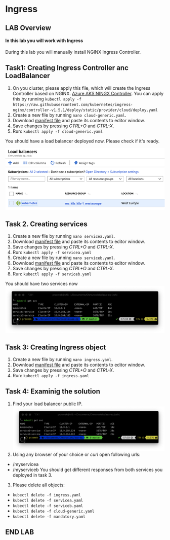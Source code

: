 <br><br>
<br><br>
<br><br>

# Ingress

## LAB Overview

#### In this lab you will work with Ingress

During this lab you will manually install NGINX Ingress Controller.

## Task1: Creating Ingress Controller anc LoadBalancer

1. On you cluster, please apply this file, which will create the Ingress Controller based on NGINX. [Azure AKS NINGX Controller](https://kubernetes.github.io/ingress-nginx/deploy/#azure). You can apply this by running ``kubectl apply -f https://raw.githubusercontent.com/kubernetes/ingress-nginx/controller-v1.5.1/deploy/static/provider/cloud/deploy.yaml
``
2. Create a new file by running ``nano cloud-generic.yaml``.
3. Download [manifest file](./files/cloud-generic.yaml) and paste its contents to editor window.
4. Save changes by pressing *CTRL+O* and *CTRL-X*.
5. Run: ``kubectl apply -f cloud-generic.yaml``

You should have a load balancer deployed now. Please check if it's ready.



![img](./img/lb.png)

## Task 2. Creating services

1. Create a new file by running ``nano servicea.yaml``.
2. Download [manifest file](./files/servicea.yaml) and paste its contents to editor window.
3. Save changes by pressing *CTRL+O* and *CTRL-X*.
4. Run: ``kubectl apply -f servicea.yaml``
5. Create a new file by running ``nano serviceb.yaml``.
6. Download [manifest file](./files/service2.yaml) and paste its contents to editor window.
7. Save changes by pressing *CTRL+O* and *CTRL-X*.
8. Run: ``kubectl apply -f serviceb.yaml``

You should have two services now
![img](./img/services.png)

## Task 3: Creating Ingress object

1. Create a new file by running ``nano ingress.yaml``.
2. Download [manifest file](./files/ingress.yaml) and paste its contents to editor window.
3. Save changes by pressing *CTRL+O* and *CTRL-X*.
4. Run: ``kubectl apply -f ingress.yaml``

## Task 4: Examinig the solution

1. Find your load balancer public IP.
![img](./img/services.png)
2. Using any browser of your choice or *curl* open following urls:
* <YOUR-LOAD-BALANCER-IP>/myservicea
* <YOUR-LOAD-BALANCER-IP>/myserviceb
You should get different responses from both services you deployed in task 3.

3. Please delete all objects:
* ``kubectl delete -f ingress.yaml``
* ``kubectl delete -f servicea.yaml``
* ``kubectl delete -f serviceb.yaml``
* ``kubectl delete -f cloud-generic.yaml``
* ``kubectl delete -f mandatory.yaml``


## END LAB